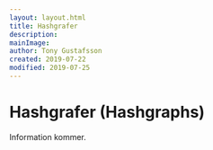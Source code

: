 ```yaml
---
layout: layout.html
title: Hashgrafer
description:
mainImage:
author: Tony Gustafsson
created: 2019-07-22
modified: 2019-07-25
---
```


# Hashgrafer (Hashgraphs)

Information kommer.
